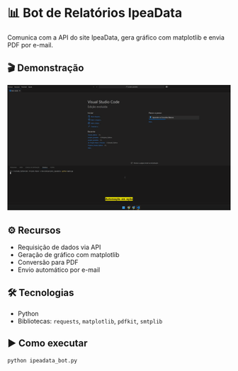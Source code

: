 # 📊 Bot de Relatórios IpeaData

Comunica com a API do site IpeaData, gera gráfico com matplotlib e envia PDF por e-mail.

## 🎬 Demonstração
![Bot IpeaData](./img/ipeadata_demo.gif)

## ⚙️ Recursos
- Requisição de dados via API
- Geração de gráfico com matplotlib
- Conversão para PDF
- Envio automático por e-mail

## 🛠️ Tecnologias
- Python
- Bibliotecas: `requests`, `matplotlib`, `pdfkit`, `smtplib`

## ▶️ Como executar

```bash
python ipeadata_bot.py
